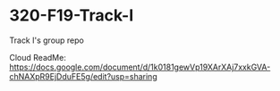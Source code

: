 # 320-F19-Track-I
Track I's group repo

Cloud ReadMe: https://docs.google.com/document/d/1k0181gewVp19XArXAj7xxkGVA-chNAXpR9EjDduFE5g/edit?usp=sharing
